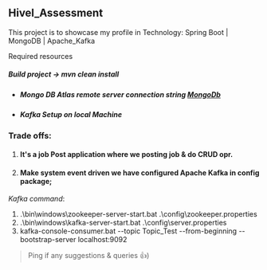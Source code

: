 ## Hivel_Assessment

This project is to showcase my profile in Technology: Spring Boot | MongoDB | Apache_Kafka

Required resources
##### Build project -> mvn clean install
* #####  Mongo DB Atlas remote server connection string [MongoDb](https://account.mongodb.com/account/login?_ga=2.186707873.862837358.1681463533-1738354520.1673778328 "Atlas Login")
* #####  Kafka Setup on local Machine

### Trade offs:
1. ####  It's a job Post application where we posting job & do CRUD opr.
2. #### Make system event driven we have configured Apache Kafka in config package;


_Kafka command_:
1. .\bin\windows\zookeeper-server-start.bat .\config\zookeeper.properties 
2. .\bin\windows\kafka-server-start.bat .\config\server.properties
3. kafka-console-consumer.bat --topic Topic_Test --from-beginning --bootstrap-server localhost:9092




>Ping if any suggestions & queries 👍)
